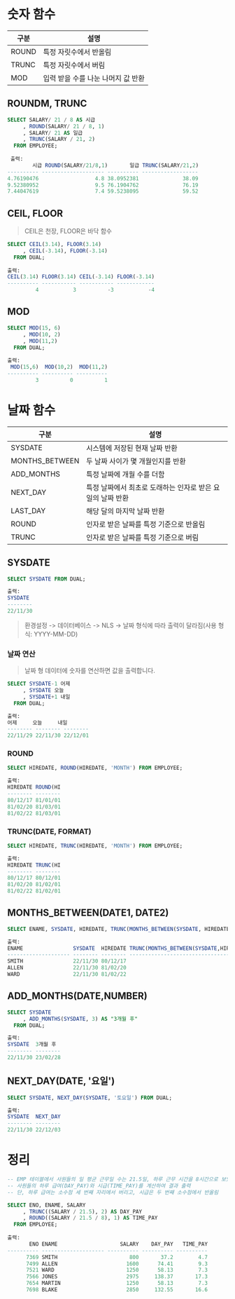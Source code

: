 # 숫자 함수
|구분|설명|
|----|----|
|ROUND|특정 자릿수에서 반올림|
|TRUNC|특정 자릿수에서 버림|
|MOD|입력 받을 수를 나눈 나머지 값 반환|

## ROUNDM, TRUNC
```SQL
SELECT SALARY/ 21 / 8 AS 시급
     , ROUND(SALARY/ 21 / 8, 1)
     , SALARY/ 21 AS 일급
     , TRUNC(SALARY / 21, 2)
  FROM EMPLOYEE;
  
 출력:
        시급 ROUND(SALARY/21/8,1)       일급 TRUNC(SALARY/21,2)
---------- -------------------- ---------- ------------------
4.76190476                  4.8 38.0952381              38.09
9.52380952                  9.5 76.1904762              76.19
7.44047619                  7.4 59.5238095              59.52
```

## CEIL, FLOOR
> CEIL은 천장, FLOOR은 바닥 함수
```SQL
SELECT CEIL(3.14), FLOOR(3.14)
     , CEIL(-3.14), FLOOR(-3.14)  
  FROM DUAL;
 
출력:
CEIL(3.14) FLOOR(3.14) CEIL(-3.14) FLOOR(-3.14)
---------- ----------- ----------- ------------
         4           3          -3           -4
```

## MOD
```SQL
SELECT MOD(15, 6)
     , MOD(10, 2)
     , MOD(11,2)
  FROM DUAL;
  
출력:
 MOD(15,6)  MOD(10,2)  MOD(11,2)
---------- ---------- ----------
         3          0          1
```

# 날짜 함수
|구분|설명|
|----|----|
|SYSDATE|시스템에 저장된 현재 날짜 반환|
|MONTHS_BETWEEN|두 날짜 사이가 몇 개월인지를 반환|
|ADD_MONTHS|특정 날짜에 개월 수를 더함|
|NEXT_DAY|특정 날짜에서 최초로 도래하는 인자로 받은 요일의 날짜 반환|
|LAST_DAY|해당 달의 마지막 날짜 반환|
|ROUND|인자로 받은 날짜를 특정 기준으로 반올림|
|TRUNC|인자로 받은 날짜를 특정 기준으로 버림|

## SYSDATE
```SQL
SELECT SYSDATE FROM DUAL;

출력:
SYSDATE
--------
22/11/30
```
> 환경설정 -> 데이터베이스 -> NLS -> 날짜 형식에 따라 출력이 달라짐(사용 형식: YYYY-MM-DD)

### 날짜 연산
> 날짜 형 데이터에 숫자를 연산하면 값을 출력합니다.
```SQL
SELECT SYSDATE-1 어제
     , SYSDATE 오늘
     , SYSDATE+1 내일 
  FROM DUAL;

출력:
어제     오늘     내일
-------- -------- --------
22/11/29 22/11/30 22/12/01
```

### ROUND
```SQL
SELECT HIREDATE, ROUND(HIREDATE, 'MONTH') FROM EMPLOYEE;

출력:
HIREDATE ROUND(HI
-------- --------
80/12/17 81/01/01
81/02/20 81/03/01
81/02/22 81/03/01
```

### TRUNC(DATE, FORMAT)
```SQL
SELECT HIREDATE, TRUNC(HIREDATE, 'MONTH') FROM EMPLOYEE;

출력:
HIREDATE TRUNC(HI
-------- --------
80/12/17 80/12/01
81/02/20 81/02/01
81/02/22 81/02/01
```

## MONTHS_BETWEEN(DATE1, DATE2)
```SQL
SELECT ENAME, SYSDATE, HIREDATE, TRUNC(MONTHS_BETWEEN(SYSDATE, HIREDATE)) FROM EMPLOYEE;

출력:
ENAME                SYSDATE  HIREDATE TRUNC(MONTHS_BETWEEN(SYSDATE,HIREDATE))
-------------------- -------- -------- ---------------------------------------
SMITH                22/11/30 80/12/17                                     503
ALLEN                22/11/30 81/02/20                                     501
WARD                 22/11/30 81/02/22                                     501
```

## ADD_MONTHS(DATE,NUMBER)
```SQL
SELECT SYSDATE
     , ADD_MONTHS(SYSDATE, 3) AS "3개월 후"
  FROM DUAL;

출력:
SYSDATE  3개월 후
-------- --------
22/11/30 23/02/28
```

## NEXT_DAY(DATE, '요일')
```SQL
SELECT SYSDATE, NEXT_DAY(SYSDATE, '토요일') FROM DUAL;

출력:
SYSDATE  NEXT_DAY
-------- --------
22/11/30 22/12/03
```

# 정리
```SQL
-- EMP 테이블에서 사원들의 일 평균 근무일 수는 21.5일, 하루 근무 시간을 8시간으로 보았을 때
-- 사원들의 하루 급여(DAY_PAY)와 시급(TIME_PAY)를 계산하여 결과 출력
-- 단, 하루 급여는 소수점 세 번째 자리에서 버리고, 시급은 두 번째 소수점에서 반올림

SELECT ENO, ENAME, SALARY
     , TRUNC((SALARY / 21.5), 2) AS DAY_PAY
     , ROUND((SALARY / 21.5 / 8), 1) AS TIME_PAY
  FROM EMPLOYEE;
  
출력:
       ENO ENAME                    SALARY    DAY_PAY   TIME_PAY
---------- -------------------- ---------- ---------- ----------
      7369 SMITH                       800       37.2        4.7
      7499 ALLEN                      1600      74.41        9.3
      7521 WARD                       1250      58.13        7.3
      7566 JONES                      2975     138.37       17.3
      7654 MARTIN                     1250      58.13        7.3
      7698 BLAKE                      2850     132.55       16.6
```